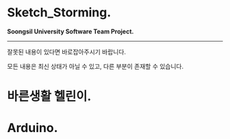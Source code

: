 # Sketch_Storming.
**Soongsil University Software Team Project.**

*  * *

잘못된 내용이 있다면 바로잡아주시기 바랍니다.

모든 내용은 최신 상태가 아닐 수 있고, 다른 부분이 존재할 수 있습니다.

# 바른생활 헬린이.

# Arduino.
